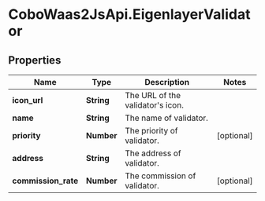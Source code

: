 # CoboWaas2JsApi.EigenlayerValidator

## Properties

Name | Type | Description | Notes
------------ | ------------- | ------------- | -------------
**icon_url** | **String** | The URL of the validator&#39;s icon. | 
**name** | **String** | The name of validator. | 
**priority** | **Number** | The priority of validator. | [optional] 
**address** | **String** | The address of validator. | 
**commission_rate** | **Number** | The commission of validator. | [optional] 


